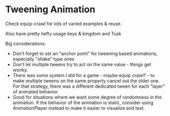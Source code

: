 # Tweening Animation
Check equip-crawl for lots of varied examples & reuse. 

Also have pretty hefty usage keys & kingdom and Tusk

Big considerations:
* Don't forget to set an "anchor point" for tweening based animations, especially "shake" type ones
* Don't let multiple tweens try to act on the same value - things get wonky.
* There was some system I did for a game - maybe equip crawl? - to make multiple tweens on the same
  property cancel out the older one. For that strategy, there was a different dedicated tween for
  each "layer" of animated behavior.
* Good for situations where we want some degree of randomness in the animation. If the behavior
  of the animation is static, consider using AnimationPlayer instead to make it easier to visualize
  and test.